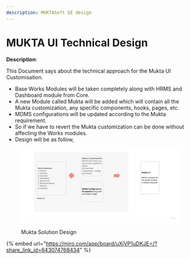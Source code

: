 ```yaml
---
description: MUKTASoft UI design
---
```


# MUKTA UI Technical Design

**Description**:

&#x20;This Document says about the technical approach for the Mukta UI Customisation.

* Base Works Modules will be taken completely along with HRMS and Dashboard module from Core.
* A new Module called Mukta will be added which will contain all the Mukta customization, any specific components, hooks, pages, etc.
* MDMS configurations will be updated according to the Mukta requirement.
* So if we have to revert the Mukta customization can be done without affecting the Works modules.
* Design will be as follow,

<figure><img src="../../../.gitbook/assets/image (1).png" alt=""><figcaption><p>Mukta Solution Design</p></figcaption></figure>



{% embed url="https://miro.com/app/board/uXjVP1uDKJE=/?share_link_id=643074768434" %}

